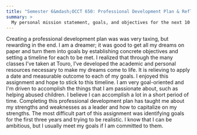 ```yaml
---
title: "Semester 6&mdash;OCCT 650: Professional Development Plan & Reflection"
summary: >
  My personal mission statement, goals, and objectives for the next 10 years.
---
```


Creating a professional development plan was was very taxing, but rewarding in
the end. I am a dreamer; it was good to get all my dreams on paper and turn them
into goals by establishing concrete objectives and setting a timeline for each
to be met. I realized that through the many classes I’ve taken at Touro, I’ve
developed the academic and personal resources necessary to make my dreams come
to life. It is relieving to apply a date and measurable outcome to each of my
goals. I enjoyed this assignment and hope to stick to this timeline. I am very
goal-oriented and I'm driven to accomplish the things that I am passionate
about, such as helping abused children. I believe I can accomplish a lot in a
short period of time. Completing this professional development plan has taught
me about my strengths and weaknesses as a leader and how to capitalize on my
strengths. The most difficult part of this assignment was identifying goals for
the first three years and trying to be realistic. I know that I can be
ambitious, but I usually meet my goals if I am committed to them.

